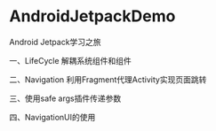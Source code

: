 # AndroidJetpackDemo
Android Jetpack学习之旅

一、LifeCycle  解耦系统组件和组件

二、Navigation 利用Fragment代理Activity实现页面跳转

三、使用safe args插件传递参数

四、NavigationUI的使用
    

